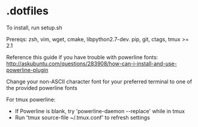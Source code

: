 # .dotfiles

To install, run setup.sh

Prereqs: zsh, vim, wget, cmake, libpython2.7-dev. pip, git, ctags, tmux >= 2.1

Reference this guide if you have trouble with powerline fonts:
http://askubuntu.com/questions/283908/how-can-i-install-and-use-powerline-plugin

Change your non-ASCII character font for your preferred terminal to one of the provided powerline fonts

For tmux powerline:
- If Powerline is blank, try 'powerline-daemon --replace' while in tmux
- Run 'tmux source-file ~/.tmux.conf' to refresh settings
